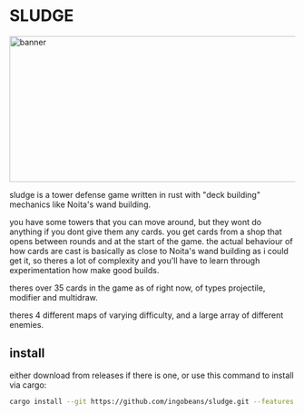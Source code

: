 # SLUDGE

<img width="860" height="257" alt="banner" src="https://github.com/user-attachments/assets/d23c948d-a082-41ee-ac8b-a0913a761f29" />

sludge is a tower defense game written in rust with "deck building" mechanics like Noita's wand building. 

you have some towers that you can move around, but they wont do anything if you dont give them any cards. you get cards from a shop that opens between rounds and at the start of the game. the actual behaviour of how cards are cast is basically as close to Noita's wand building as i could get it, so theres a lot of complexity and you'll have to learn through experimentation how make good builds.

theres over 35 cards in the game as of right now, of types projectile, modifier and multidraw.

theres 4 different maps of varying difficulty, and a large array of different enemies.

## install

either download from releases if there is one, or use this command to install via cargo:
```sh
cargo install --git https://github.com/ingobeans/sludge.git --features bundled
```
